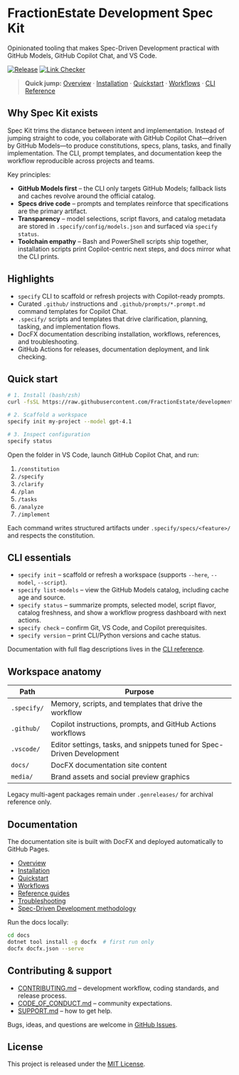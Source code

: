 # FractionEstate Development Spec Kit

Opinionated tooling that makes Spec-Driven Development practical with GitHub Models, GitHub Copilot Chat, and VS Code.

[![Release](https://github.com/FractionEstate/development-spec-kit/actions/workflows/release.yml/badge.svg)](https://github.com/FractionEstate/development-spec-kit/actions/workflows/release.yml)
[![Link Checker](https://github.com/FractionEstate/development-spec-kit/actions/workflows/link-check.yml/badge.svg)](https://github.com/FractionEstate/development-spec-kit/actions/workflows/link-check.yml)

> **Quick jump:** [Overview](docs/overview.md) · [Installation](docs/getting-started/installation.md) · [Quickstart](docs/getting-started/quickstart.md) · [Workflows](docs/workflows.md) · [CLI Reference](docs/reference/cli.md)

## Why Spec Kit exists

Spec Kit trims the distance between intent and implementation. Instead of jumping straight to code, you collaborate with GitHub Copilot Chat—driven by GitHub Models—to produce constitutions, specs, plans, tasks, and finally implementation. The CLI, prompt templates, and documentation keep the workflow reproducible across projects and teams.

Key principles:

- **GitHub Models first** – the CLI only targets GitHub Models; fallback lists and caches revolve around the official catalog.
- **Specs drive code** – prompts and templates reinforce that specifications are the primary artifact.
- **Transparency** – model selections, script flavors, and catalog metadata are stored in `.specify/config/models.json` and surfaced via `specify status`.
- **Toolchain empathy** – Bash and PowerShell scripts ship together, installation scripts print Copilot-centric next steps, and docs mirror what the CLI prints.

## Highlights

- `specify` CLI to scaffold or refresh projects with Copilot-ready prompts.
- Curated `.github/` instructions and `.github/prompts/*.prompt.md` command templates for Copilot Chat.
- `.specify/` scripts and templates that drive clarification, planning, tasking, and implementation flows.
- DocFX documentation describing installation, workflows, references, and troubleshooting.
- GitHub Actions for releases, documentation deployment, and link checking.

## Quick start

```bash
# 1. Install (bash/zsh)
curl -fsSL https://raw.githubusercontent.com/FractionEstate/development-spec-kit/main/scripts/bash/install-specify.sh | bash

# 2. Scaffold a workspace
specify init my-project --model gpt-4.1

# 3. Inspect configuration
specify status
```

Open the folder in VS Code, launch GitHub Copilot Chat, and run:

1. `/constitution`
2. `/specify`
3. `/clarify`
4. `/plan`
5. `/tasks`
6. `/analyze`
7. `/implement`

Each command writes structured artifacts under `.specify/specs/<feature>/` and respects the constitution.

## CLI essentials

- `specify init` – scaffold or refresh a workspace (supports `--here`, `--model`, `--script`).
- `specify list-models` – view the GitHub Models catalog, including cache age and source.
- `specify status` – summarize prompts, selected model, script flavor, catalog freshness, and show a workflow progress dashboard with next actions.
- `specify check` – confirm Git, VS Code, and Copilot prerequisites.
- `specify version` – print CLI/Python versions and cache status.

Documentation with full flag descriptions lives in the [CLI reference](docs/reference/cli.md).

## Workspace anatomy

| Path | Purpose |
| ---- | ------- |
| `.specify/` | Memory, scripts, and templates that drive the workflow |
| `.github/` | Copilot instructions, prompts, and GitHub Actions workflows |
| `.vscode/` | Editor settings, tasks, and snippets tuned for Spec-Driven Development |
| `docs/` | DocFX documentation site content |
| `media/` | Brand assets and social preview graphics |

Legacy multi-agent packages remain under `.genreleases/` for archival reference only.

## Documentation

The documentation site is built with DocFX and deployed automatically to GitHub Pages.

- [Overview](docs/overview.md)
- [Installation](docs/getting-started/installation.md)
- [Quickstart](docs/getting-started/quickstart.md)
- [Workflows](docs/workflows.md)
- [Reference guides](docs/reference/cli.md)
- [Troubleshooting](docs/troubleshooting.md)
- [Spec-Driven Development methodology](spec-driven.md)

Run the docs locally:

```bash
cd docs
dotnet tool install -g docfx  # first run only
docfx docfx.json --serve
```

## Contributing & support

- [CONTRIBUTING.md](CONTRIBUTING.md) – development workflow, coding standards, and release process.
- [CODE_OF_CONDUCT.md](CODE_OF_CONDUCT.md) – community expectations.
- [SUPPORT.md](SUPPORT.md) – how to get help.

Bugs, ideas, and questions are welcome in [GitHub Issues](https://github.com/FractionEstate/development-spec-kit/issues/new/choose).

## License

This project is released under the [MIT License](LICENSE).
